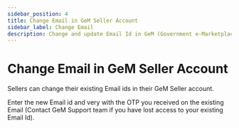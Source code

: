 ```yaml
---
sidebar_position: 4
title: Change Email in GeM Seller Account
sidebar_label: Change Email
description: Change and update Email Id in GeM (Government e-Marketplace) seller Account
---
```


# Change Email in GeM Seller Account
Sellers can change their existing Email ids in their GeM Seller account.

Enter the new Email id and very with the OTP you received on the existing Email (Contact GeM Support team if you have lost access to your existing Email Id).